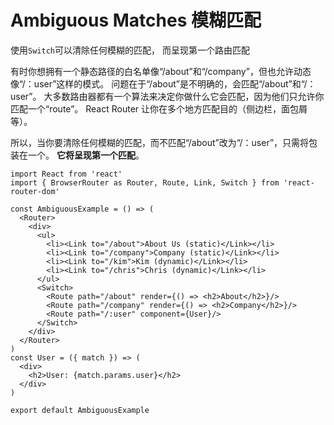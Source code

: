 

Ambiguous Matches 模糊匹配
===============

使用`Switch`可以清除任何模糊的匹配， 而呈现第一个路由匹配

有时你想拥有一个静态路径的白名单像“/about”和“/company”，但也允许动态像“/：user”这样的模式。 问题在于“/about”是不明确的，会匹配“/about”和“/：user”。
大多数路由器都有一个算法来决定你做什么它会匹配，因为他们只允许你匹配一个“route”。
React Router 让你在多个地方匹配目的（侧边栏，面包屑等）。 

所以，当你要清除任何模糊的匹配，而不匹配“/about”改为“/：user”，只需将<Route>包装在一个<Switch>。 **它将呈现第一个匹配**。


```
import React from 'react'
import { BrowserRouter as Router, Route, Link, Switch } from 'react-router-dom'

const AmbiguousExample = () => (
  <Router>
    <div>
      <ul>
        <li><Link to="/about">About Us (static)</Link></li>
        <li><Link to="/company">Company (static)</Link></li>
        <li><Link to="/kim">Kim (dynamic)</Link></li>
        <li><Link to="/chris">Chris (dynamic)</Link></li>
      </ul>
      <Switch>
        <Route path="/about" render={() => <h2>About</h2>}/>
        <Route path="/company" render={() => <h2>Company</h2>}/>
        <Route path="/:user" component={User}/>
      </Switch>
    </div>
  </Router>
)
const User = ({ match }) => (
  <div>
    <h2>User: {match.params.user}</h2>
  </div>
)

export default AmbiguousExample
```